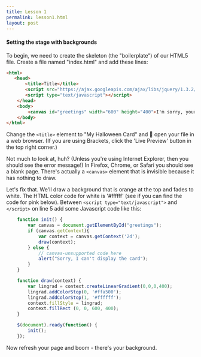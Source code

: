 ```yaml
---
title: Lesson 1
permalink: lesson1.html
layout: post
---
```

#### Setting the stage with backgrounds

To begin, we need to create the skeleton (the "boilerplate") of our HTML5 file.  Create a file named "index.html" and add these lines:

```html
<html>
   <head>
       <title>Title</title>
       <script src="https://ajax.googleapis.com/ajax/libs/jquery/1.3.2/jquery.min.js"></script>
       <script type="text/javascript"></script>
    </head>
    <body>
        <canvas id="greetings" width="600" height="400">I'm sorry, your browser can't display this eCard</canvas>
    </body>
</html>
```

Change the `<title>` element to "My Halloween Card" and :eyes: open your file in a web browser.  (If you are using Brackets, click the 'Live Preview' button in the top right corner.)

Not much to look at, huh?  (Unless you're using Internet Explorer, then you should see the error message!)  In Firefox, Chrome, or Safari you should see a blank page.  There's actually a `<canvas>` element that is invisible because it has nothing to draw.

Let's fix that. We'll draw a background that is orange at the top and fades to white.  The HTML color code for white is '#ffffff' (see if you can find the code for pink below).  Between `<script type="text/javascript">` and `</script>` on line 5 add some Javascript code like this:

```javascript
    function init() {
        var canvas = document.getElementById("greetings");
        if (canvas.getContext){
            var context = canvas.getContext('2d');
            draw(context);
        } else {
            // canvas-unsupported code here
            alert("Sorry, I can't display the card");
        }
    }

    function draw(context) {
        var lingrad = context.createLinearGradient(0,0,0,400);
        lingrad.addColorStop(0, '#ffa500');
        lingrad.addColorStop(1, '#ffffff');
        context.fillStyle = lingrad;
        context.fillRect (0, 0, 600, 400);
    }

    $(document).ready(function() {
        init();
    });
```

Now refresh your page and boom - there's your background.
